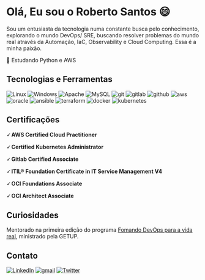 <!--
**rbsantosbr/rbsantosbr** is a ✨ _special_ ✨ repository because its `README.md` (this file) appears on your GitHub profile.

Here are some ideas to get you started:

- 🔭 I’m currently working on ...
- 🌱 I’m currently learning ...
- 👯 I’m looking to collaborate on ...
- 🤔 I’m looking for help with ...
- 💬 Ask me about ...
- 📫 How to reach me: ...
- 😄 Pronouns: ...
- ⚡ Fun fact: ...
-->


# Olá, Eu sou o Roberto Santos 😄

Sou um entusiasta da tecnologia numa constante busca pelo conhecimento, explorando o mundo DevOps/ SRE, buscando resolver problemas do mundo real através da Automação, IaC, Observability e Cloud Computing. Essa é a minha paixão.

🌱  Estudando Python e AWS

## Tecnologias e Ferramentas

![Linux](https://img.shields.io/badge/Linux-%23100000?style=for-the-badge&logo=linux&logoColor=white)
![Windows](https://img.shields.io/badge/Windows-0078D6?style=for-the-badge&logo=windows&logoColor=white)
![Apache](https://img.shields.io/badge/apache-%23D42029.svg?style=for-the-badge&logo=apache&logoColor=white)
![MySQL](https://img.shields.io/badge/mysql-%2300f.svg?style=for-the-badge&logo=mysql&logoColor=white)
![git](https://img.shields.io/badge/GIT-%23E44C30?style=for-the-badge&logo=git&logoColor=white)
![gitlab](https://img.shields.io/badge/GitLab-%23330F63?style=for-the-badge&logo=gitlab&logoColor=white)
![github](https://img.shields.io/badge/GitHub-100000?style=for-the-badge&logo=github&logoColor=white)
![aws](https://img.shields.io/badge/Amazon_AWS-FF9900?style=for-the-badge&logo=amazonaws&logoColor=white)
![oracle](https://img.shields.io/badge/OCI-F80000?style=for-the-badge&logo=oracle&logoColor=black)
![ansible](https://img.shields.io/badge/ansible-%231A1918.svg?style=for-the-badge&logo=ansible&logoColor=white)
![terraform](https://img.shields.io/badge/Terraform-7B42BC?style=for-the-badge&logo=terraform&logoColor=white)
![docker](https://img.shields.io/badge/Docker-2CA5E0?style=for-the-badge&logo=docker&logoColor=white)
![kubernetes](https://img.shields.io/badge/kubernetes-326ce5.svg?&style=for-the-badge&logo=kubernetes&logoColor=white)


## Certificações

**🗸 AWS Certified Cloud Practitioner**

**🗸 Certified Kubernetes Administrator**

**🗸 Gitlab Certified Associate**

**🗸 ITIL® Foundation Certificate in IT Service Management V4**

**🗸 OCI Foundations Associate**

**🗸 OCI Architect Associate**


## Curiosidades

Mentorado na primeira edição do programa [Fomando DevOps para a vida real](https://formandodevops.getup.io/), ministrado pela GETUP.

## Contato

[![LinkedIn](https://img.shields.io/badge/linkedin-%230077B5.svg?style=for-the-badge&logo=linkedin&logoColor=white)](https://linkedin.com/in/robertobsantos)
[![gmail](https://img.shields.io/badge/Gmail-D14836?style=for-the-badge&logo=gmail&logoColor=white)](https://mailto:rbsantosbr1@gmail.com)
[![Twitter](https://img.shields.io/badge/twitter-%231DA1F2.svg?style=for-the-badge&logo=Twitter&logoColor=white)](https://twitter.com/rbsantosbr)
